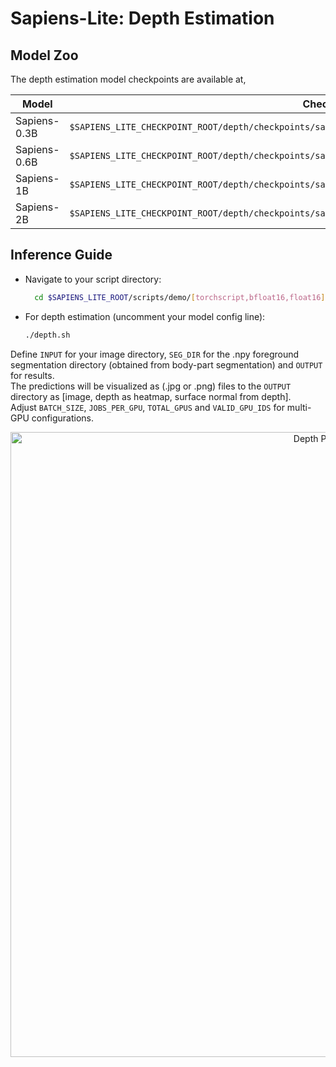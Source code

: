 # Sapiens-Lite: Depth Estimation

## Model Zoo

The depth estimation model checkpoints are available at,

| Model         | Checkpoint Path
|---------------|--------------------------------------------------------------------------------------------------
| Sapiens-0.3B  | `$SAPIENS_LITE_CHECKPOINT_ROOT/depth/checkpoints/sapiens_0.3b/sapiens_0.3b_render_people_epoch_100_$MODE.pt2`
| Sapiens-0.6B  | `$SAPIENS_LITE_CHECKPOINT_ROOT/depth/checkpoints/sapiens_0.6b/sapiens_0.6b_render_people_epoch_70_$MODE.pt2`
| Sapiens-1B  | `$SAPIENS_LITE_CHECKPOINT_ROOT/depth/checkpoints/sapiens_1b/sapiens_1b_render_people_epoch_88_$MODE.pt2`
| Sapiens-2B  | `$SAPIENS_LITE_CHECKPOINT_ROOT/depth/checkpoints/sapiens_2b/sapiens_2b_render_people_epoch_25_$MODE.pt2`

## Inference Guide

- Navigate to your script directory:
  ```bash
    cd $SAPIENS_LITE_ROOT/scripts/demo/[torchscript,bfloat16,float16]
  ```
- For depth estimation (uncomment your model config line):
  ```bash
  ./depth.sh
  ```

Define `INPUT` for your image directory, `SEG_DIR` for the .npy foreground segmentation directory (obtained from body-part segmentation) and `OUTPUT` for results.\
The predictions will be visualized as (.jpg or .png) files to the `OUTPUT` directory as [image, depth as heatmap, surface normal from depth].\
Adjust `BATCH_SIZE`, `JOBS_PER_GPU`, `TOTAL_GPUS` and `VALID_GPU_IDS` for multi-GPU configurations.

<p align="center">
  <img src="../assets/depth.gif" alt="Depth Prediction" width="1000" style="margin-right: 10px;"/>
</p>

